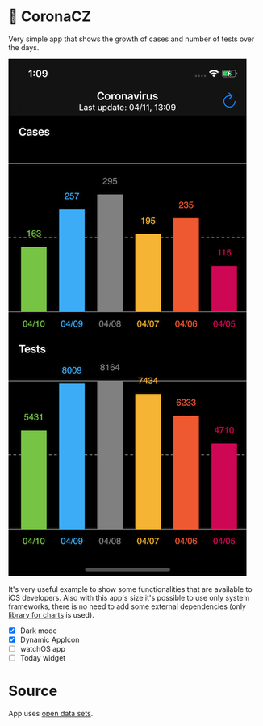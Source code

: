 # 🦠 CoronaCZ

Very simple app that shows the growth of cases and number of tests over the days.

![Screenshot](Screenshot.png)

It's very useful example to show some functionalities that are available to iOS developers. Also with this app's size it's possible to use only system frameworks, there is no need to add some external dependencies (only [library for charts](https://github.com/nhatminh12369/BarChart) is used).

- [x] Dark mode
- [x] Dynamic AppIcon
- [ ] watchOS app
- [ ] Today widget

# Source

App uses [open data sets](https://onemocneni-aktualne.mzcr.cz/api/v1/covid-19).
